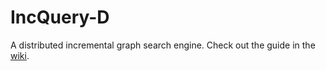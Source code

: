 IncQuery-D
==========

A distributed incremental graph search engine. Check out the guide in the [wiki](https://github.com/FTSRG/incqueryd/wiki).
